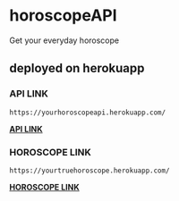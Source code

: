 # horoscopeAPI
Get your everyday horoscope

## deployed on herokuapp

### API LINK
```shell
https://yourhoroscopeapi.herokuapp.com/
```
[**API LINK**](https://yourhoroscopeapi.herokuapp.com/)

### HOROSCOPE LINK
```shell
https://yourtruehoroscope.herokuapp.com/
```
[**HOROSCOPE LINK**](https://yourtruehoroscope.herokuapp.com/) 
